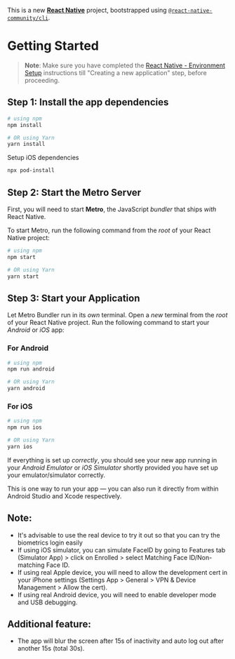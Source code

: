 This is a new [**React Native**](https://reactnative.dev) project, bootstrapped using [`@react-native-community/cli`](https://github.com/react-native-community/cli).

# Getting Started

> **Note**: Make sure you have completed the [React Native - Environment Setup](https://reactnative.dev/docs/environment-setup) instructions till "Creating a new application" step, before proceeding.

## Step 1: Install the app dependencies

```bash
# using npm
npm install

# OR using Yarn
yarn install
```

Setup iOS dependencies

```bash
npx pod-install
```

## Step 2: Start the Metro Server

First, you will need to start **Metro**, the JavaScript _bundler_ that ships _with_ React Native.

To start Metro, run the following command from the _root_ of your React Native project:

```bash
# using npm
npm start

# OR using Yarn
yarn start
```

## Step 3: Start your Application

Let Metro Bundler run in its _own_ terminal. Open a _new_ terminal from the _root_ of your React Native project. Run the following command to start your _Android_ or _iOS_ app:

### For Android

```bash
# using npm
npm run android

# OR using Yarn
yarn android
```

### For iOS

```bash
# using npm
npm run ios

# OR using Yarn
yarn ios
```

If everything is set up _correctly_, you should see your new app running in your _Android Emulator_ or _iOS Simulator_ shortly provided you have set up your emulator/simulator correctly.

This is one way to run your app — you can also run it directly from within Android Studio and Xcode respectively.

## Note:

- It's advisable to use the real device to try it out so that you can try the biometrics login easily
- If using iOS simulator, you can simulate FaceID by going to Features tab (Simulator App) > click on Enrolled > select Matching Face ID/Non-matching Face ID.
- If using real Apple device, you will need to allow the development cert in your iPhone settings (Settings App > General > VPN & Device Management > Allow the cert).
- If using real Android device, you will need to enable developer mode and USB debugging.

## Additional feature:

- The app will blur the screen after 15s of inactivity and auto log out after another 15s (total 30s).
